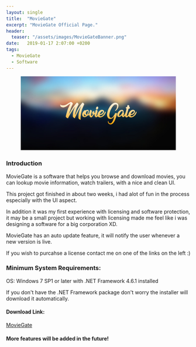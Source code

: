 ```yaml
---
layout: single
title:  "MovieGate"
excerpt: "MovieGate Official Page."
header:
  teaser: "/assets/images/MovieGateBanner.png"
date:   2019-01-17 2:07:00 +0200
tags:
  - MovieGate 
  - Software
---
```

 
<figure>
	<a href=""><img src="/assets/images/Banner.jpg"></a>
</figure>

### Introduction


MovieGate is a software that helps you browse and download movies, you can lookup movie information, watch trailers, with a nice and clean UI.

This project got finished in about two weeks, i had alot of fun in the process especially with the UI aspect.

In addition it was my first experience with licensing and software protection, it may be a small project but working with licensing made me feel like i was designing a software for a big corporation XD.

MovieGate has an auto update feature, it will notify the user whenever a new version is live.

If you wish to purcahse a license contact me on one of the links on the left :)


### Minimum System Requirements:

OS: Windows 7 SP1 or later with .NET Framework 4.6.1 installed

If you don't have the .NET Framework package don't worry the installer will download it automatically.


#### Download Link:


[MovieGate](https://github.com/hmz777/MovieGate/releases/download/1.0/MovieGateSetup.exe)

#### More features will be added in the future!






